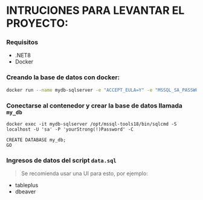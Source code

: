# INTRUCIONES PARA LEVANTAR EL PROYECTO:
### Requisitos
- .NET8
- Docker

### Creando la base de datos con docker:
```sh
docker run --name mydb-sqlserver -e "ACCEPT_EULA=Y" -e "MSSQL_SA_PASSWORD=yourStrong(!)Password" -p 1433:1433 -d mcr.microsoft.com/mssql/server:2022-latest
```
### Conectarse al contenedor y crear la base de datos llamada `my_db`

```
docker exec -it mydb-sqlserver /opt/mssql-tools18/bin/sqlcmd -S localhost -U 'sa' -P 'yourStrong(!)Password' -C
```
```
CREATE DATABASE my_db;
GO
```

### Ingresos de datos del script `data.sql`
> Se recomienda usar una UI para esto, por ejemplo:
- tableplus
- dbeaver